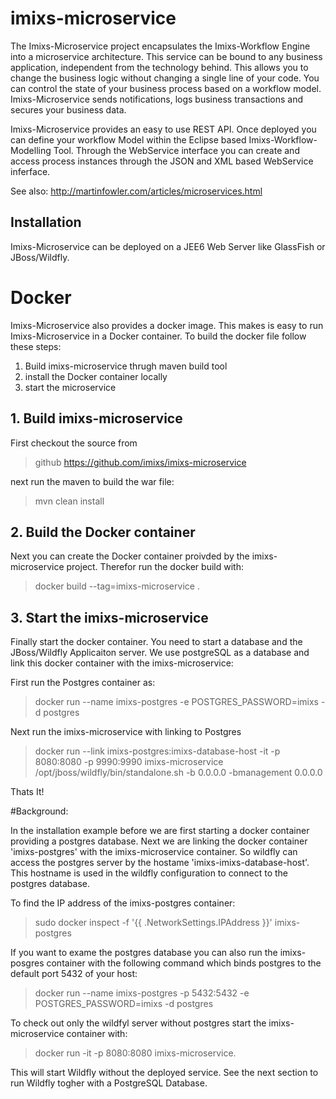 # imixs-microservice
The Imixs-Microservice project encapsulates the Imixs-Workflow Engine into a microservice architecture. This service can be bound to any business application, independent from the technology behind. This allows you to change the business logic without changing a single line of your code. You can control the state of your business process based on a workflow model. Imixs-Microservice sends notifications, logs business transactions and secures your business data.

Imixs-Microservice provides an easy to use REST API. Once deployed you can define your workflow Model within the Eclipse based Imixs-Workflow-Modelling Tool. Through the WebService interface you can create and access process instances through the JSON and XML based WebService inferface.


See also: http://martinfowler.com/articles/microservices.html


 
## Installation
Imixs-Microservice can be deployed on a JEE6 Web Server like GlassFish or JBoss/Wildfly.



# Docker
Imixs-Microservice also provides a docker image. This makes is easy to run Imixs-Microservice in a Docker container.
To build the docker file follow these steps:

1. Build imixs-microservice thrugh maven build tool
2. install the Docker container locally
3. start the microservice


## 1. Build imixs-microservice

First checkout the source from 

>github https://github.com/imixs/imixs-microservice

next run the maven to build the war file: 

>mvn clean install

## 2. Build the Docker container
Next you can create the Docker container proivded by the imixs-microservice project.
Therefor run the docker build with:

> docker build --tag=imixs-microservice .



## 3. Start the imixs-microservice

Finally start the docker container. You need to start a database and the JBoss/Wildfly Applicaiton server.
We use postgreSQL as a database and link this docker container with the imixs-microservice:

First run the Postgres container as:
 
>docker run --name imixs-postgres -e POSTGRES_PASSWORD=imixs -d postgres
 
Next run the imixs-microservice with linking to Postgres

>docker run --link imixs-postgres:imixs-database-host -it -p 8080:8080 -p 9990:9990 imixs-microservice /opt/jboss/wildfly/bin/standalone.sh -b 0.0.0.0 -bmanagement 0.0.0.0

Thats It!

#Background:

In the installation example before we are first starting a docker container providing a postgres database.
Next we are linking the docker container 'imixs-postgres'  with the imixs-microservice container.
So wildfly can access the postgres server by the hostame 'imixs-imixs-database-host'. This
hostname is used in the wildfly configuration to connect to the postgres database. 
 
To find the IP address of the imixs-postgres container:

>sudo docker inspect -f '{{ .NetworkSettings.IPAddress }}' imixs-postgres
 
If you want to exame the postgres database you can also run the imixs-posgres container with the following 
command which binds postgres to the default port 5432 of your host:

>docker run --name imixs-postgres -p 5432:5432 -e POSTGRES_PASSWORD=imixs -d postgres
 
 
To check out only the wildfyl server without postgres start the imixs-microservice container with:

>docker run -it -p 8080:8080 imixs-microservice. 

This will start Wildfly without the deployed service. See the next section to run Wildfly togher
with a PostgreSQL Database.